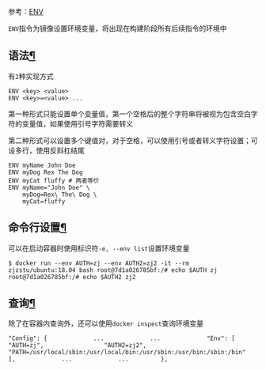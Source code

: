 参考：[ENV](https://docs.docker.com/engine/reference/builder/#env)

`ENV`指令为镜像设置环境变量，将出现在构建阶段所有后续指令的环境中

## 语法[¶](https://containerization-automation.readthedocs.io/zh-cn/latest/docker/dockerfile/ENV/#_1 "Permanent link")

有`2`种实现方式
```
ENV <key> <value>
ENV <key>=<value> ...
```
第一种形式只能设置单个变量值，第一个空格后的整个字符串将被视为包含空白字符的变量值，如果使用引号字符需要转义

第二种形式可以设置多个键值对，对于空格，可以使用引号或者转义字符设置；可设多行，使用反斜杠结尾
```
ENV myName John Doe 
ENV myDog Rex The Dog 
ENV myCat fluffy # 两者等价 
ENV myName="John Doe" \
	myDog=Rex\ The\ Dog \
	myCat=fluffy
```
## 命令行设置[¶](https://containerization-automation.readthedocs.io/zh-cn/latest/docker/dockerfile/ENV/#_2 "Permanent link")

可以在启动容器时使用标识符`-e, --env list`设置环境变量

```
$ docker run --env AUTH=zj --env AUTH2=zj2 -it --rm zjzstu/ubuntu:18.04 bash root@7d1a026785bf:/# echo $AUTH zj 
root@7d1a026785bf:/# echo $AUTH2 zj2
```

## 查询[¶](https://containerization-automation.readthedocs.io/zh-cn/latest/docker/dockerfile/ENV/#_3 "Permanent link")

除了在容器内查询外，还可以使用`docker inspect`查询环境变量

`"Config": {             ...             ...             "Env": [                 "AUTH=zj",                 "AUTH2=zj2",                 "PATH=/usr/local/sbin:/usr/local/bin:/usr/sbin:/usr/bin:/sbin:/bin"             ],             ...             ...         },`